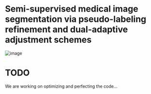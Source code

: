 # Semi-supervised medical image segmentation via pseudo-labeling refinement and dual-adaptive adjustment schemes
![image]([https://github.com/BinZhengS/HASSL/Framework.png)


# TODO
We are working on optimizing and perfecting the code...
